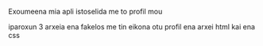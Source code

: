Exoumeena mia apli istoselida me to profil mou 

iparoxun 3 arxeia ena fakelos me tin eikona otu profil ena arxei html kai ena css 
